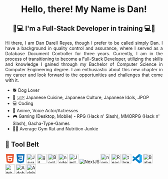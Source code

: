<h1 align="center">Hello, there! My Name is Dan!</h1>

<h2 align="center">🚧💻 I'm a Full-Stack Developer in training 💻🚧</h2>

<p align="justify">Hi there, I am Dan Darell Reyes, though I prefer to be called simply Dan. I have a background in quality control and assurance, where I served as a Database Document Controller for three years. Currently, I am in the process of transitioning to become a Full-Stack Developer, utilizing the skills and knowledge I gained through my Bachelor of Computer Science in Computer Engineering degree. I am enthusiastic about this new chapter in my career and look forward to the opportunities and challenges that come with it.</p>

- 🐕 Dog Lover
- 🥡 🇯🇵 Japanese Cuisine, Japanese Culture, Japanese Idols, JPOP
- 💻 Coding
- 🎥 Anime, Voice Actor/Actresses
- 🎮 Gaming (Desktop, Mobile) - RPG (Hack n' Slash), MMORPG (Hack n' Slash), Gacha-Type-Games
- 🏋️‍♀️ Average Gym Rat and Nutrition Junkie

## 🔨 Tool Belt 
<img src="https://raw.githubusercontent.com/devicons/devicon/2ae2a900d2f041da66e950e4d48052658d850630/icons/html5/html5-plain.svg" width="30" height="30" title="HTML"/>  <img src="https://raw.githubusercontent.com/devicons/devicon/2ae2a900d2f041da66e950e4d48052658d850630/icons/css3/css3-plain.svg" width="30" height="30" title="CSS"/>  <img src="https://raw.githubusercontent.com/jmnote/z-icons/master/svg/javascript.svg" width="30" height="30" title="JavaScript"/>  <img src="https://raw.githubusercontent.com/jmnote/z-icons/master/svg/git.svg" width="30" height="30" title="git"/>  <img src="https://raw.githubusercontent.com/jmnote/z-icons/master/svg/bootstrap.svg" width="30" height="30" title="Bootstrap v5"/>    <img src="https://www.vectorlogo.zone/logos/nodejs/nodejs-icon.svg" width="30" height="30" title="nodeJS"/>   <img src="https://www.vectorlogo.zone/logos/jestjsio/jestjsio-icon.svg" width="30" height="30" title="Jest"/>   <img src="https://upload.wikimedia.org/wikipedia/commons/8/8e/Nextjs-logo.svg" height="30" title="NextJS"/>   <img src="https://www.vectorlogo.zone/logos/npmjs/npmjs-icon.svg" width="30" height="30" title="npm"/>  <img src="https://cdn.freebiesupply.com/logos/large/2x/react-1-logo-svg-vector.svg" width="30" height="30" title="ReactJS"/>  <img src="https://upload.wikimedia.org/wikipedia/commons/3/3f/Three.js_Icon.svg" width="30" height="30" title="threeJS"/>  <img src="https://raw.githubusercontent.com/devicons/devicon/2ae2a900d2f041da66e950e4d48052658d850630/icons/vscode/vscode-original.svg" width="30" height="30" title="VSCODE"/>    <img src="https://user-images.githubusercontent.com/3025322/87547253-bf050400-c6a2-11ea-950a-280311bc6cc8.png" width="30" height="30" title="BabelJS"/>   <img src="https://icon2.cleanpng.com/20190417/rvr/kisspng-webpack-computer-icons-scalable-vector-graphics-re-webpack-svg-icon-transparent-amp-png-clipart-fre-5cb798706bab97.580706991555535984441.jpg" width="30" height="30" title="webpack"/>   <img src="https://i.imgur.com/soihDkP.png" width="30" height="30" title="Adobe Media Encoder"/>  <img src="https://i.imgur.com/OICubrr.png" width="30" height="30" title="Adobe Premiere Pro" />

<!-- <p align="right">
  <img src="https://i.imgur.com/rv51doC.gif" width="200" height="200"><img src="https://i.imgur.com/Bu3CeEO.gif" width="200" height="200"><img src="https://i.imgur.com/GcD2Vuh.gif" width="200" height="200"><img src="https://i.imgur.com/F6yPkta.gif" width="200" height="200"><img src="https://i.imgur.com/pw1sw3j.gif" width="200" height="200">
</p> -->


<!--
**dan046/dan046** is a ✨ _special_ ✨ repository because its `README.md` (this file) appears on your GitHub profile.

Here are some ideas to get you started:

- 🔭 I’m currently working on ...
- 🌱 I’m currently learning ...
- 👯 I’m looking to collaborate on ...
- 🤔 I’m looking for help with ...
- 💬 Ask me about ...
- 📫 How to reach me: ...
- 😄 Pronouns: ...
- ⚡ Fun fact: ...
-->
